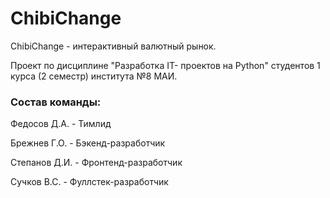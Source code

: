 # ChibiChange
  ChibiChange - интерактивный валютный рынок.
  
  Проект по дисциплине "Разработка IT- проектов на Python" студентов 1 курса (2 семестр) института №8 МАИ.
  
  ### Состав команды:
  
  Федосов Д.А. - Тимлид
  
  Брежнев Г.О. - Бэкенд-разработчик
  
  Степанов Д.И. - Фронтенд-разработчик
  
  Сучков В.С. - Фуллстек-разработчик

